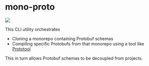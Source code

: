 mono-proto
==========

![](https://github.com/brymck/mono-proto/workflows/goreleaser/badge.svg)

This CLI utility orchestrates

* Cloning a monorepo containing Protobuf schemas
* Compiling specific Protobufs from that monorepo using a tool like [Prototool][prototool]

This in turn allows Protobuf schemas to be decoupled from projects.

[prototool]: https://github.com/uber/prototool
